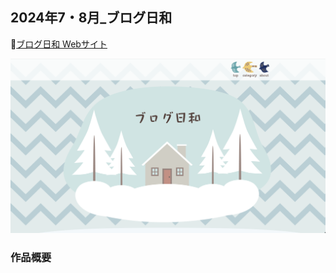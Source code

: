 ## 2024年7・8月_ブログ日和

🔗[ブログ日和 Webサイト](https://kanade.raindrop.jp/blog/)
<br />


<img src="./images/scleenshot.png">

### 作品概要
